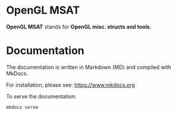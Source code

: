 # OpenGL MSAT

**OpenGL MSAT** stands for **OpenGL misc. structs and tools**.

# Documentation
The documentation is written in Markdown (MD) and compiled with MkDocs.

For installation, please see: https://www.mkdocs.org

To serve the documentation:

````bash
mkdocs serve
````